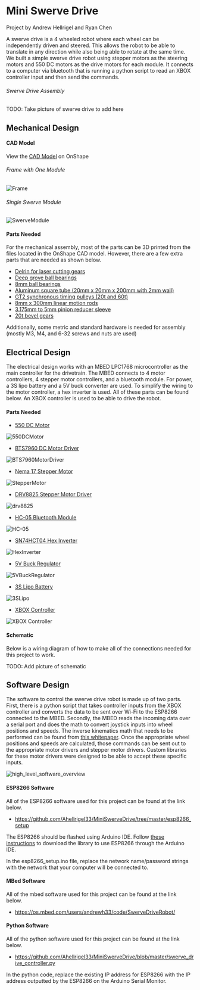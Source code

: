 # Mini Swerve Drive
Project by Andrew Hellrigel and Ryan Chen

A swerve drive is a 4 wheeled robot where each wheel can be independently driven and steered. This allows the robot to be able to translate in any direction while also being able to rotate at the same time. We built a simple swerve drive robot using stepper motors as the steering motors and 550 DC motors as the drive motors for each module. It connects to a computer via bluetooth that is running a python script to read an XBOX controller input and then send the commands.

###### Swerve Drive Assembly
TODO: Take picture of swerve drive to add here

## Mechanical Design

#### CAD Model
View the [CAD Model](https://cad.onshape.com/documents/7647162e80dae337830eed48/w/d2e661ed10475200ea589299/e/53a591cb0b692bf025469395?renderMode=0&uiState=626ae1af2d4da8269f2dcc8e) on OnShape

###### Frame with One Module
![Frame](https://user-images.githubusercontent.com/31022165/165826054-c8084df3-d574-4f67-839c-04d820173075.png)

###### Single Swerve Module
![SwerveModule](https://user-images.githubusercontent.com/31022165/165826176-24a18222-53f3-4fd6-ac80-a75b8940235e.png)


#### Parts Needed
For the mechanical assembly, most of the parts can be 3D printed from the files located in the OnShape CAD model. However, there are a few extra parts that are needed as shown below.
- [Delrin for laser cutting gears](https://www.amazon.com/dp/B07GNLYSWT?psc=1&ref=ppx_yo2ov_dt_b_product_details)
- [Deep grove ball bearings](https://www.amazon.com/dp/B088BJBWJ5?psc=1&ref=ppx_yo2ov_dt_b_product_details)
- [8mm ball bearings](https://www.amazon.com/dp/B07R7PR72H?psc=1&ref=ppx_yo2ov_dt_b_product_details)
- [Aluminum square tube (20mm x 20mm x 200mm with 2mm wall)](https://www.amazon.com/dp/B07ZVS9KCR?ref=ppx_yo2ov_dt_b_product_details&th=1)
- [GT2 synchronous timing pulleys (20t and 60t)](https://www.amazon.com/dp/B08DNLWQPM?ref=ppx_yo2ov_dt_b_product_details&th=1)
- [8mm x 300mm linear motion rods](https://www.amazon.com/dp/B09P87MSY7?ref=ppx_yo2ov_dt_b_product_details&th=1)
- [3.175mm to 5mm pinion reducer sleeve](https://www.amazon.com/dp/B08ZNC7YTD?psc=1&ref=ppx_yo2ov_dt_b_product_details)
- [20t bevel gears](https://www.amazon.com/dp/B01EUXS6KS?psc=1&ref=ppx_yo2ov_dt_b_product_details)

Additionally, some metric and standard hardware is needed for assembly (mostly M3, M4, and 6-32 screws and nuts are used)

## Electrical Design
The electrical design works with an MBED LPC1768 microcontroller as the main controller for the drivetrain. The MBED connects to 4 motor controllers, 4 stepper motor controllers, and a bluetooth module. For power, a 3S lipo battery and a 5V buck converter are used. To simplify the wiring to the motor controller, a hex inverter is used. All of these parts can be found below. An XBOX controller is used to be able to drive the robot.

#### Parts Needed
- [550 DC Motor](https://www.amazon.com/dp/B07D72GWPY?psc=1&ref=ppx_yo2ov_dt_b_product_details)

![550DCMotor](https://user-images.githubusercontent.com/31022165/165830312-82d7a8a6-4b9a-4e85-b55d-260aab8546b8.png)
- [BTS7960 DC Motor Driver](https://www.amazon.com/dp/B07TFB22H5?psc=1&ref=ppx_yo2ov_dt_b_product_details)

![BTS7960MotorDriver](https://user-images.githubusercontent.com/31022165/165830329-42951df0-0ffc-47e5-a5ba-0527bd04ec44.png)
- [Nema 17 Stepper Motor](https://www.amazon.com/dp/B094CQ4DBQ?ref=ppx_yo2ov_dt_b_product_details&th=1)

![StepperMotor](https://user-images.githubusercontent.com/31022165/165830411-a6c47e52-33ca-4adc-b5e4-d2917f7f05ab.png)
- [DRV8825 Stepper Motor Driver](https://www.amazon.com/dp/B07XF2LYC8?psc=1&ref=ppx_yo2ov_dt_b_product_details)


![drv8825](https://user-images.githubusercontent.com/31022165/165830381-615bfc99-a2fc-477a-99de-273e445aa8bf.png)

- [HC-05 Bluetooth Module](https://www.amazon.com/dp/B071YJG8DR/ref=sspa_mw_detail_1?psc=1&pd_rd_i=B071YJG8DR&pd_rd_w=jsG3i&pf_rd_p=81b2ae4c-6be1-45bd-942c-abb69c9d8ea5&pd_rd_wg=I4cYZ&pf_rd_r=SBQXBP31SVGXRKH9J5GV&pd_rd_r=46493b66-78ed-4cc4-94d5-095042b973c4&spLa=ZW5jcnlwdGVkUXVhbGlmaWVyPUFBSjdNUTVDNDlJSUUmZW5jcnlwdGVkSWQ9QTA0MDMzNDYyU05RMDlFREtMSDZMJmVuY3J5cHRlZEFkSWQ9QTA2ODEwNTEyOVdNT0gwQllPMzJTJndpZGdldE5hbWU9c3BfcGhvbmVfZGV0YWlsX3RoZW1hdGljJmFjdGlvbj1jbGlja1JlZGlyZWN0JmRvTm90TG9nQ2xpY2s9dHJ1ZQ==)

![HC-05](https://user-images.githubusercontent.com/31022165/165830474-aa4fa554-84fa-47d9-8997-b28fa73b4ab5.png)
- [SN74HCT04 Hex Inverter](https://www.amazon.com/Instruments-SN74HC04N-CD74HC04-74HC04-Inverters/dp/B00BZQ60HU)

![HexInverter](https://user-images.githubusercontent.com/31022165/165831218-43386bf9-26d8-492d-a8cc-62805fd2dce7.png)
- [5V Buck Regulator](https://www.amazon.com/dp/B076H3XHXP?ref=ppx_yo2ov_dt_b_product_details&th=1)

![5VBuckRegulator](https://user-images.githubusercontent.com/31022165/165830424-0c7cc645-b29a-4775-be81-7ad3fa762e20.png)
- [3S Lipo Battery](https://www.amazon.com/dp/B07JQ6NGN3?psc=1&ref=ppx_yo2ov_dt_b_product_details)

![3SLipo](https://user-images.githubusercontent.com/31022165/165830442-d7d18ca3-a3fe-44bd-b53c-76f909893ea5.png)
- [XBOX Controller](https://www.amazon.com/dp/B07ZGD53JF?ref=ppx_yo2ov_dt_b_product_details&th=1)

![XBOX Controller](https://user-images.githubusercontent.com/31022165/165830449-8c5ee50a-73a9-4d0b-8959-d7919f0819ed.png)

#### Schematic
Below is a wiring diagram of how to make all of the connections needed for this project to work.

TODO: Add picture of schematic

## Software Design
The software to control the swerve drive robot is made up of two parts. First, there is a python script that takes controller inputs from the XBOX controller and converts the data to be sent over Wi-Fi to the ESP8266 connected to the MBED. Secondly, the MBED reads the incoming data over a serial port and does the math to convert joystick inputs into wheel positions and speeds. The inverse kinematics math that needs to be performed can be found from [this whitepaper](https://www.chiefdelphi.com/t/paper-4-wheel-independent-drive-independent-steering-swerve/107383). Once the appropriate wheel positions and speeds are calculated, those commands can be sent out to the appropriate motor drivers and stepper motor drivers. Custom libraries for these motor drivers were designed to be able to accept these specific inputs.

![high_level_software_overview](https://user-images.githubusercontent.com/57779689/165907811-20b8924f-50be-4dae-a48a-8eff7c0bc9cd.png)


#### ESP8266 Software
All of the ESP8266 software used for this project can be found at the link below.
- https://github.com/Ahellrigel33/MiniSwerveDrive/tree/master/esp8266_setup

The ESP8266 should be flashed using Arduino IDE. Follow [these instructions](http://arduino.esp8266.com/Arduino/versions/2.0.0/doc/installing.html) to download the library to use ESP8266 through the Arduino IDE. 

In the esp8266_setup.ino file, replace the network name/password strings with the network that your computer will be connected to.

#### MBed Software
All of the mbed software used for this project can be found at the link below.
- https://os.mbed.com/users/andrewh33/code/SwerveDriveRobot/


#### Python Software
All of the python software used for this project can be found at the link below.
- https://github.com/Ahellrigel33/MiniSwerveDrive/blob/master/swerve_drive_controller.py

In the python code, replace the existing IP address for ESP8266 with the IP address outputted by the ESP8266 on the Arduino Serial Monitor.


